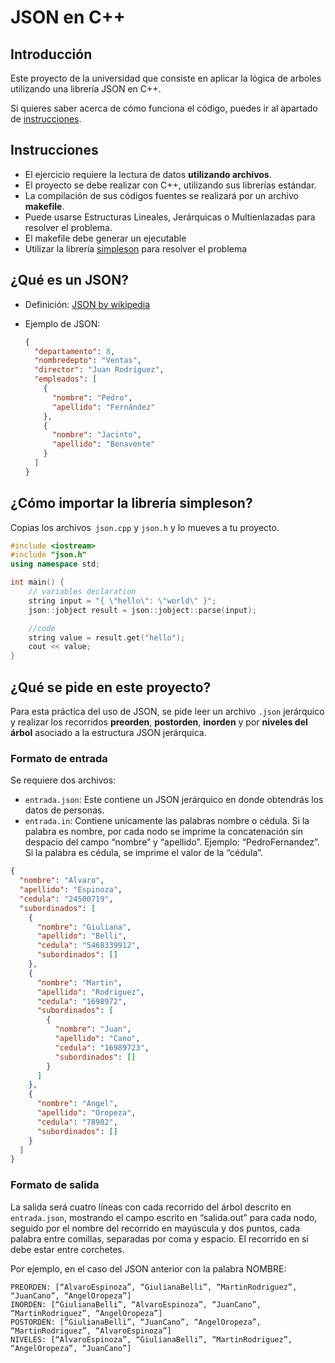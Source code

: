 # JSON en C++

## Introducción

Este proyecto de la universidad que consiste en aplicar la lógica de arboles utilizando una librería JSON en C++.

Si quieres saber acerca de cómo funciona el código, puedes ir al apartado de [instrucciones](./docs/explain.md).

## Instrucciones

- El ejercicio requiere la lectura de datos **utilizando archivos**.
- El proyecto se debe realizar con C++, utilizando sus librerías estándar.
- La compilación de sus códigos fuentes se realizará por un archivo **makefile**.
- Puede usarse Estructuras Lineales, Jerárquicas o Multienlazadas para resolver el problema.
- El makefile debe generar un ejecutable
- Utilizar la librería [simpleson](https://github.com/gregjesl/simpleson) para resolver el problema

## ¿Qué es un JSON?

- Definición: [JSON by wikipedia](es.wikipedia.org/wiki.JSON)

- Ejemplo de JSON:

  ```json
  {
    "departamento": 8,
    "nombredepto": "Ventas",
    "director": "Juan Rodríguez",
    "empleados": [
      {
        "nombre": "Pedro",
        "apellido": "Fernández"
      },
      {
        "nombre": "Jacinto",
        "apellido": "Benavente"
      }
    ]
  }
  ```

## ¿Cómo importar la librería simpleson?

Copias los archivos` json.cpp` y `json.h` y lo mueves a tu proyecto.

```c++
#include <iostream>
#include "json.h"
using namespace std;

int main() {
 	// variables declaration
 	string input = "{ \"hello\": \"world\" }";
	json::jobject result = json::jobject::parse(input);

 	//code
 	string value = result.get("hello");
    cout << value;
}
```

## ¿Qué se pide en este proyecto?

Para esta práctica del uso de JSON, se pide leer un archivo `.json` jerárquico y realizar los recorridos **preorden**, **postorden**, **inorden** y por **niveles del árbol** asociado a la estructura JSON jerárquica.

### Formato de entrada

Se requiere dos archivos:

- `entrada.json`: Este contiene un JSON jerárquico en donde obtendrás los datos de personas.
- `entrada.in`: Contiene unicamente las palabras nombre o cédula. Si la palabra es nombre, por cada nodo se imprime la concatenación sin despacio del campo “nombre” y “apellido”. Ejemplo: “PedroFernandez”. Si la palabra es cédula, se imprime el valor de la “cédula”.

```json
{
  "nombre": "Alvaro",
  "apellido": "Espinoza",
  "cedula": "24500719",
  "subordinados": [
    {
      "nombre": "Giuliana",
      "apellido": "Belli",
      "cedula": "5468339912",
      "subordinados": []
    },
    {
      "nombre": "Martin",
      "apellido": "Rodriguez",
      "cedula": "1698972",
      "subordinados": [
        {
          "nombre": "Juan",
          "apellido": "Cano",
          "cedula": "16989723",
          "subordinados": []
        }
      ]
    },
    {
      "nombre": "Angel",
      "apellido": "Oropeza",
      "cedula": "78982",
      "subordinados": []
    }
  ]
}
```

### Formato de salida

La salida será cuatro líneas con cada recorrido del árbol descrito en `entrada.json`, mostrando el campo escrito en “salida.out” para cada nodo, seguido por el nombre del recorrido en mayúscula y dos puntos, cada palabra entre comillas, separadas por coma y espacio. El recorrido en sí debe estar entre corchetes.

Por ejemplo, en el caso del JSON anterior con la palabra NOMBRE:

```
PREORDEN: [“AlvaroEspinoza”, “GiulianaBelli”, “MartinRodriguez”, “JuanCano”, “AngelOropeza”]
INORDEN: [“GiulianaBelli”, “AlvaroEspinoza”, “JuanCano”, “MartinRodriguez”, “AngelOropeza”]
POSTORDEN: [“GiulianaBelli”, “JuanCano”, “AngelOropeza”, “MartinRodriguez”, “AlvaroEspinoza”]
NIVELES: [“AlvaroEspinoza”, “GiulianaBelli”, “MartinRodriguez”, “AngelOropeza”, “JuanCano”]
```
